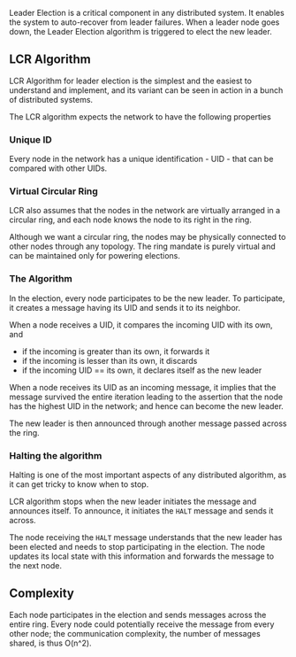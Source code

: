 Leader Election is a critical component in any distributed system. It enables the system to auto-recover from leader failures. When a leader node goes down, the Leader Election algorithm is triggered to elect the new leader.

## LCR Algorithm

LCR Algorithm for leader election is the simplest and the easiest to understand and implement, and its variant can be seen in action in a bunch of distributed systems.

The LCR algorithm expects the network to have the following properties

### Unique ID

Every node in the network has a unique identification - UID - that can be compared with other UIDs.

### Virtual Circular Ring

LCR also assumes that the nodes in the network are virtually arranged in a circular ring, and each node knows the node to its right in the ring.

Although we want a circular ring, the nodes may be physically connected to other nodes through any topology. The ring mandate is purely virtual and can be maintained only for powering elections.

### The Algorithm

In the election, every node participates to be the new leader. To participate, it creates a message having its UID and sends it to its neighbor.

When a node receives a UID, it compares the incoming UID with its own, and

- if the incoming is greater than its own, it forwards it
- if the incoming is lesser than its own, it discards
- if the incoming UID == its own, it declares itself as the new leader

When a node receives its UID as an incoming message, it implies that the message survived the entire iteration leading to the assertion that the node has the highest UID in the network; and hence can become the new leader.

The new leader is then announced through another message passed across the ring.

### Halting the algorithm

Halting is one of the most important aspects of any distributed algorithm, as it can get tricky to know when to stop.

LCR algorithm stops when the new leader initiates the message and announces itself. To announce, it initiates the `HALT` message and sends it across.

The node receiving the `HALT` message understands that the new leader has been elected and needs to stop participating in the election. The node updates its local state with this information and forwards the message to the next node.

## Complexity

Each node participates in the election and sends messages across the entire ring. Every node could potentially receive the message from every other node; the communication complexity, the number of messages shared, is thus O(n^2).